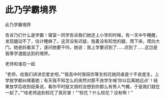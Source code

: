# 此乃学霸境界

此乃学霸境界 

告诉乃们什么是学霸！寝室一同学告诉我们她还上小学的时候，有一天中午睡醒，发现腿动不了，估计睡麻了。这货没有迟疑，拖着没有知觉的腿，爬下床，爬向大门。她爸妈看呆了，遂问她要干吗，她说：我上学要迟到了……迟到了……这岂是我等学渣能达到的境界。 

老师和谁在一起 

“老师，给我们讲讲恋爱史吧。”“我高中时我班优等生校花她同桌是个不良差生，上学放学都纠缠着她；有天我不知怎么的突然对那不良学生喊‘你以后离她远点’！结果放学后收到纸条说，看你平时挺文弱的没想到你那么有男人气概，于是我们就在一起了。”“哇老师追到校花了真厉害！”“校花？什么校花？没有啊！”